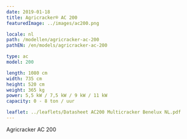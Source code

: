 ```yaml
---
date: 2019-01-18
title: Agricracker® AC 200
featuredImage: ../images/ac200.png

locale: nl
path: /modellen/agricracker-ac-200
pathEN: /en/models/agricracker-ac-200

type: ac
model: 200

length: 1080 cm 
width: 735 cm
height: 520 cm
weight: 365 kg
power: 5,5 kW / 7,5 kW / 9 kW / 11 kW
capacity: 0 - 8 ton / uur

leaflet: ../leaflets/Datasheet AC200 Multicracker Benelux NL.pdf
---
```

Agricracker AC 200